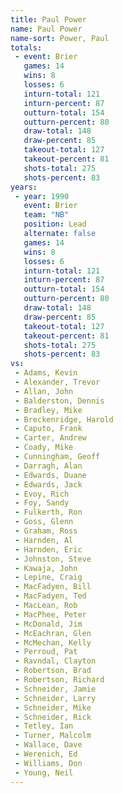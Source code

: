 ```yaml
---
title: Paul Power
name: Paul Power
name-sort: Power, Paul
totals:
 - event: Brier
   games: 14
   wins: 8
   losses: 6
   inturn-total: 121
   inturn-percent: 87
   outturn-total: 154
   outturn-percent: 80
   draw-total: 148
   draw-percent: 85
   takeout-total: 127
   takeout-percent: 81
   shots-total: 275
   shots-percent: 83
years:
 - year: 1990
   event: Brier
   team: "NB"
   position: Lead
   alternate: false
   games: 14
   wins: 8
   losses: 6
   inturn-total: 121
   inturn-percent: 87
   outturn-total: 154
   outturn-percent: 80
   draw-total: 148
   draw-percent: 85
   takeout-total: 127
   takeout-percent: 81
   shots-total: 275
   shots-percent: 83
vs:
 - Adams, Kevin
 - Alexander, Trevor
 - Allan, John
 - Balderston, Dennis
 - Bradley, Mike
 - Breckenridge, Harold
 - Caputo, Frank
 - Carter, Andrew
 - Coady, Mike
 - Cunningham, Geoff
 - Darragh, Alan
 - Edwards, Duane
 - Edwards, Jack
 - Evoy, Rich
 - Foy, Sandy
 - Fulkerth, Ron
 - Goss, Glenn
 - Graham, Ross
 - Harnden, Al
 - Harnden, Eric
 - Johnston, Steve
 - Kawaja, John
 - Lepine, Craig
 - MacFadyen, Bill
 - MacFadyen, Ted
 - MacLean, Rob
 - MacPhee, Peter
 - McDonald, Jim
 - McEachran, Glen
 - McMechan, Kelly
 - Perroud, Pat
 - Ravndal, Clayton
 - Robertson, Brad
 - Robertson, Richard
 - Schneider, Jamie
 - Schneider, Larry
 - Schneider, Mike
 - Schneider, Rick
 - Tetley, Ian
 - Turner, Malcolm
 - Wallace, Dave
 - Werenich, Ed
 - Williams, Don
 - Young, Neil
---
```

